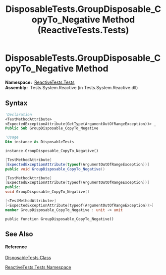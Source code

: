 ﻿---
title: DisposableTests.GroupDisposable_CopyTo_Negative Method  (ReactiveTests.Tests)
TOCTitle: GroupDisposable_CopyTo_Negative Method
ms:assetid: M:ReactiveTests.Tests.DisposableTests.GroupDisposable_CopyTo_Negative
ms:mtpsurl: https://msdn.microsoft.com/en-us/library/reactivetests.tests.disposabletests.groupdisposable_copyto_negative(v=VS.103)
ms:contentKeyID: 36620715
ms.date: 06/28/2011
mtps_version: v=VS.103
f1_keywords:
- ReactiveTests.Tests.DisposableTests.GroupDisposable_CopyTo_Negative
dev_langs:
- CSharp
- JScript
- VB
- FSharp
- c++
---

# DisposableTests.GroupDisposable\_CopyTo\_Negative Method

**Namespace:**  [ReactiveTests.Tests](hh289046\(v=vs.103\).md)  
**Assembly:**  Tests.System.Reactive (in Tests.System.Reactive.dll)

## Syntax

``` vb
'Declaration
<TestMethodAttribute> _
<ExpectedExceptionAttribute(GetType(ArgumentOutOfRangeException))> _
Public Sub GroupDisposable_CopyTo_Negative
```

``` vb
'Usage
Dim instance As DisposableTests

instance.GroupDisposable_CopyTo_Negative()
```

``` csharp
[TestMethodAttribute]
[ExpectedExceptionAttribute(typeof(ArgumentOutOfRangeException))]
public void GroupDisposable_CopyTo_Negative()
```

``` c++
[TestMethodAttribute]
[ExpectedExceptionAttribute(typeof(ArgumentOutOfRangeException))]
public:
void GroupDisposable_CopyTo_Negative()
```

``` fsharp
[<TestMethodAttribute>]
[<ExpectedExceptionAttribute(typeof(ArgumentOutOfRangeException))>]
member GroupDisposable_CopyTo_Negative : unit -> unit 
```

``` jscript
public function GroupDisposable_CopyTo_Negative()
```

## See Also

#### Reference

[DisposableTests Class](hh315231\(v=vs.103\).md)

[ReactiveTests.Tests Namespace](hh289046\(v=vs.103\).md)

